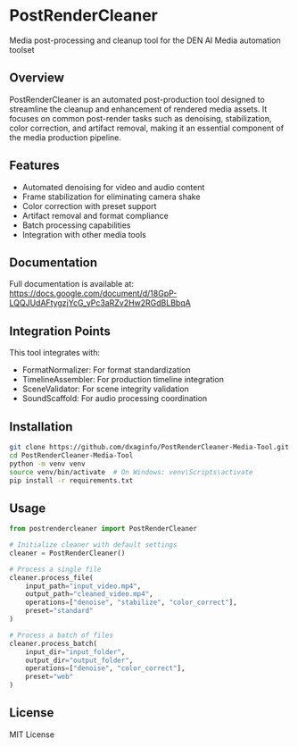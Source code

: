 # PostRenderCleaner

Media post-processing and cleanup tool for the DEN AI Media automation toolset

## Overview

PostRenderCleaner is an automated post-production tool designed to streamline the cleanup and enhancement of rendered media assets. It focuses on common post-render tasks such as denoising, stabilization, color correction, and artifact removal, making it an essential component of the media production pipeline.

## Features

- Automated denoising for video and audio content
- Frame stabilization for eliminating camera shake
- Color correction with preset support
- Artifact removal and format compliance
- Batch processing capabilities
- Integration with other media tools

## Documentation

Full documentation is available at: https://docs.google.com/document/d/18GpP-LQQJUdAFtygzjYcG_yPc3aRZv2Hw2RGdBLBbqA

## Integration Points

This tool integrates with:

- FormatNormalizer: For format standardization
- TimelineAssembler: For production timeline integration
- SceneValidator: For scene integrity validation
- SoundScaffold: For audio processing coordination

## Installation

```bash
git clone https://github.com/dxaginfo/PostRenderCleaner-Media-Tool.git
cd PostRenderCleaner-Media-Tool
python -m venv venv
source venv/bin/activate  # On Windows: venv\Scripts\activate
pip install -r requirements.txt
```

## Usage

```python
from postrendercleaner import PostRenderCleaner

# Initialize cleaner with default settings
cleaner = PostRenderCleaner()

# Process a single file
cleaner.process_file(
    input_path="input_video.mp4",
    output_path="cleaned_video.mp4",
    operations=["denoise", "stabilize", "color_correct"],
    preset="standard"
)

# Process a batch of files
cleaner.process_batch(
    input_dir="input_folder",
    output_dir="output_folder",
    operations=["denoise", "color_correct"],
    preset="web"
)
```

## License

MIT License
